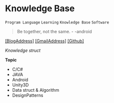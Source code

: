 # Knowledge Base
`Program Language` `Learning` `Knowledge Base` `Software`

> Be together, not the same.   - -android

[[BlogAddress]](https://www.jianshu.com/u/92471862c813) [[GmailAddress]](mailto:sxh13208803520@gmai.com) [[Github]](https://github.com/sunxiaohang)

*Knowledge struct*

**Topic**
- C/C#
- JAVA
- Android
- Unity3D
- Data struct & Algorithm
- DesignPatterns


